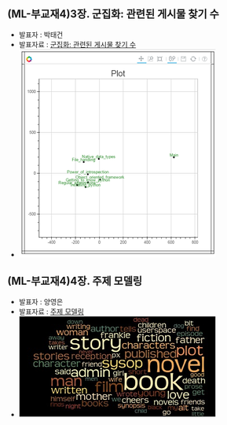 ## (ML-부교재4)3장. 군집화: 관련된 게시물 찾기 수
- 발표자 : 박태건
- 발표자료 :   [군집화: 관련된 게시물 찾기 수](http://nbviewer.ipython.org/github/biopy/biopy.github.io/blob/master/notebook/Part3/Week10/ML3.Clustering.ipynb)
- ![c3-10-01.png](/doc/img/c3-10-01.png)

## (ML-부교재4)4장. 주제 모델링
- 발표자 : 양영은
- 발표자료 :   [주제 모델링](http://nbviewer.ipython.org/github/biopy/biopy.github.io/blob/master/notebook/Part3/Week10/ML4.TopicModeling.ipynb)
- ![c3-10-02.jpg](/doc/img/c3-10-02.jpg)
